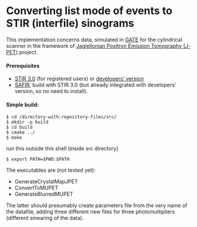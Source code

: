 # Converting list mode of events to STIR (interfile) sinograms

This implementation concerns data, simulated in [GATE](http://www.opengatecollaboration.org/) for the cylindrical scanner in the framework of [Jagiellonian Positron Emission Tomography (J-PET)](http://koza.if.uj.edu.pl/pet/ "Home page") project.

#### Prerequisites
* [STIR 3.0](http://stir.sourceforge.net/ "STIR homepage") (for registered users) or [developers’ version](https://github.com/UCL/STIR)
* [SAFIR](http://stir.sourceforge.net/MIC2015UsersMeeting/STIR_UM2015_Fischer_SAFIRInputFileFormat.pdf "PowerPoint Presentation"), build with STIR 3.0 (but already integrated with developers’ version, so no need to install).


#### Simple build:
```
$ cd /directory-with-repository-files/src/
$ mkdir -p build
$ cd build
$ cmake ../
$ make
```

run this outside this shell (inside src directory)
```
$ export PATH=$PWD:$PATH
```
The executables are (not tested yet):

* GenerateCrystalMapJPET
* ConvertToMUPET
* GenerateBlurredMUPET

The latter should presumably create parameters file from the very name of the datafile, adding three different new files for three photomultipliers (different smearing of the data).